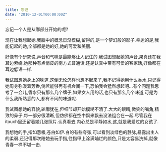 ```yaml
---
title: 忘记
date: "2010-12-01T00:00:00Z"
---
```

忘记一个人是从哪部分开始的呢?

现在让我想起她.我脑中的概念日渐模糊,留得的,是一个梦幻般的影子.幸运的是,我能记起的她,全部都是她的好,她的可爱和美丽.

好像有个研究说,声音和气味是最能够让人记住的.我试图想起她的声音,果真还在我耳边萦绕.她那种有点俏皮的南方式普通话,还是认真中带有可爱的客家话,好像都在耳边低语一样.

我试图想她身上的味道.这倒无论怎样也想不起来了,我不记得她用什么香水,只记得她周身弥漫着芳香,倘若能够再有机会闻一下,恐怕我会猛然想起吧...有个问题我思考了一会儿,香水只有那么几个牌子,如果女人用的话,也只有那么几个味道,可是为什么我所熟悉的人,都有不同的味道呢.

我试图想她的容貌,轮廓犹在,但细节却开始模糊不清了.大大的眼睛,微笑的嘴角,精致的鼻子,每一部分很清晰,但仿佛都在空中飘来飘去没法组合在一起.尽管我在itouch里还留着她几张照片.认真看去,内心总是平静如水,这,就是我爱过的女孩了.

我想她的手,指如葱根,苍白如伊.白的有些夸张,可以看到淡绿色的静脉,暴露出主人的柔弱.还记得那次陪她去玩手指,往指甲上涂满灿烂的颜色,只是太容易洗掉,就像青春一样不堪一击.